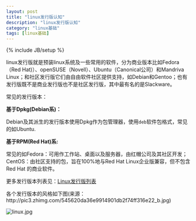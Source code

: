 ```yaml
---
layout: post
title: "linux发行版认知"
description: "linux发行版认知"
category: "linux基础"
tags: [linux基础]
---
```

{% include JB/setup %}

<p>linux发行版就是预装linux系统及一些常用的软件，分为商业版本比如Fedora（Red Hat)）、openSUSE（Novell）、Ubuntu（Canonical公司）和Mandriva Linux；和社区发行版它们由自由软件社区提供支持，如Debian和Gentoo；也有发行版既不是商业发行版也不是社区发行版，其中最有名的是Slackware。</p>

<p>常见的发行版本：</p>

<p><strong>基于Dpkg(Debian系)：</strong></p>

<p>Debian及其派生的发行版本使用Dpkg作为包管理器，使用<code>deb</code>软件包格式，常见的如Ubuntu.</p>

<p><strong>基于RPM(Red Hat)系:</strong></p>

<p>常见的如Fedora：可用作工作站、桌面以及服务器，由红帽公司及其社区开发；CentOS：由社区支持的包，旨在100%地与Red Hat Linux企业版兼容，但不包含Red Hat 的商业软件。</p>

<p>更多发行版本列表见：<a href="http://zh.wikipedia.org/wiki/Linux%E5%8F%91%E8%A1%8C%E7%89%88%E5%88%97%E8%A1%A8">Linux发行版列表</a></p>

<p>各个发行版本的风格如下图(来源：http://pic3.zhimg.com/545620da36e9914901db2f74ff316e22_b.jpg)</p>

<p><img src="http://share.beginman.cn:8001/blog/usr/uploads/2015/03/1286314432.jpg" alt="linux.jpg" /></p>

